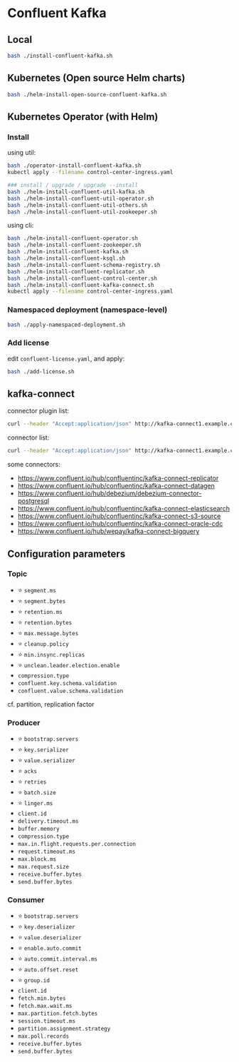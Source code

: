 # Confluent Kafka

## Local

```bash
bash ./install-confluent-kafka.sh
```

## Kubernetes (Open source Helm charts)

```bash
bash ./helm-install-open-source-confluent-kafka.sh
```

## Kubernetes Operator (with Helm)

### Install

using util:

```bash
bash ./operator-install-confluent-kafka.sh
kubectl apply --filename control-center-ingress.yaml

### install / upgrade / upgrade --install
bash ./helm-install-confluent-util-kafka.sh
bash ./helm-install-confluent-util-operator.sh
bash ./helm-install-confluent-util-others.sh
bash ./helm-install-confluent-util-zookeeper.sh
```

using cli:

```bash
bash ./helm-install-confluent-operator.sh
bash ./helm-install-confluent-zookeeper.sh
bash ./helm-install-confluent-kafka.sh
bash ./helm-install-confluent-ksql.sh
bash ./helm-install-confluent-schema-registry.sh
bash ./helm-install-confluent-replicator.sh
bash ./helm-install-confluent-control-center.sh
bash ./helm-install-confluent-kafka-connect.sh
kubectl apply --filename control-center-ingress.yaml
```

### Namespaced deployment (namespace-level)

```bash
bash ./apply-namespaced-deployment.sh
```

### Add license

edit `confluent-license.yaml`, and apply:

```bash
bash ./add-license.sh
```

## kafka-connect

connector plugin list:

```bash
curl --header "Accept:application/json" http://kafka-connect1.example.com/connector-plugins/ | jq .[].class
```

connector list:

```bash
curl --header "Accept:application/json" http://kafka-connect1.example.com/connectors/ | jq
```

some connectors:

- https://www.confluent.io/hub/confluentinc/kafka-connect-replicator
- https://www.confluent.io/hub/confluentinc/kafka-connect-datagen
- https://www.confluent.io/hub/debezium/debezium-connector-postgresql
- https://www.confluent.io/hub/confluentinc/kafka-connect-elasticsearch
- https://www.confluent.io/hub/confluentinc/kafka-connect-s3-source
- https://www.confluent.io/hub/confluentinc/kafka-connect-oracle-cdc
- https://www.confluent.io/hub/wepay/kafka-connect-bigquery

## Configuration parameters

### Topic

- ⭐ `segment.ms`
- ⭐ `segment.bytes`
- ⭐ `retention.ms`
- ⭐ `retention.bytes`
- ⭐ `max.message.bytes`
- ⭐ `cleanup.policy`
- ⭐ `min.insync.replicas`
- ⭐ `unclean.leader.election.enable`
- `compression.type`
- `confluent.key.schema.validation`
- `confluent.value.schema.validation`

cf. partition, replication factor

### Producer

- ⭐ `bootstrap.servers`
- ⭐ `key.serializer`
- ⭐ `value.serializer`
- ⭐ `acks`
- ⭐ `retries`
- ⭐ `batch.size`
- ⭐ `linger.ms`
- `client.id`
- `delivery.timeout.ms`
- `buffer.memory`
- `compression.type`
- `max.in.flight.requests.per.connection`
- `request.timeout.ms`
- `max.block.ms`
- `max.request.size`
- `receive.buffer.bytes`
- `send.buffer.bytes`

### Consumer

- ⭐ `bootstrap.servers`
- ⭐ `key.deserializer`
- ⭐ `value.deserializer`
- ⭐ `enable.auto.commit`
- ⭐ `auto.commit.interval.ms`
- ⭐ `auto.offset.reset`
- ⭐ `group.id`
- `client.id`
- `fetch.min.bytes`
- `fetch.max.wait.ms`
- `max.partition.fetch.bytes`
- `session.timeout.ms`
- `partition.assignment.strategy`
- `max.poll.records`
- `receive.buffer.bytes`
- `send.buffer.bytes`
